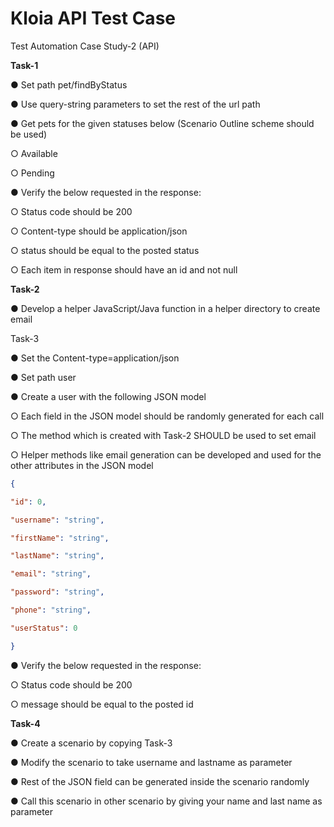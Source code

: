 # Kloia API Test Case

Test Automation Case Study-2 (API)

**Task-1**

● Set path pet/findByStatus

● Use query-string parameters to set the rest of the url path

● Get pets for the given statuses below (Scenario Outline scheme should be used)

○ Available

○ Pending

● Verify the below requested in the response:

○ Status code should be 200

○ Content-type should be application/json

○ status should be equal to the posted status

○ Each item in response should have an id and not null

**Task-2**

● Develop a helper JavaScript/Java function in a helper directory to create email

Task-3

● Set the Content-type=application/json

● Set path user

● Create a user with the following JSON model

○ Each field in the JSON model should be randomly generated for each call

○ The method which is created with Task-2 SHOULD be used to set email

○ Helper methods like email generation can be developed and used for the
other attributes in the JSON model
```json
{

"id": 0,

"username": "string",

"firstName": "string",

"lastName": "string",

"email": "string",

"password": "string",

"phone": "string",

"userStatus": 0

}
```
● Verify the below requested in the response:

○ Status code should be 200

○ message should be equal to the posted id

**Task-4**

● Create a scenario by copying Task-3

● Modify the scenario to take username and lastname as parameter

● Rest of the JSON field can be generated inside the scenario randomly

● Call this scenario in other scenario by giving your name and last name as parameter
